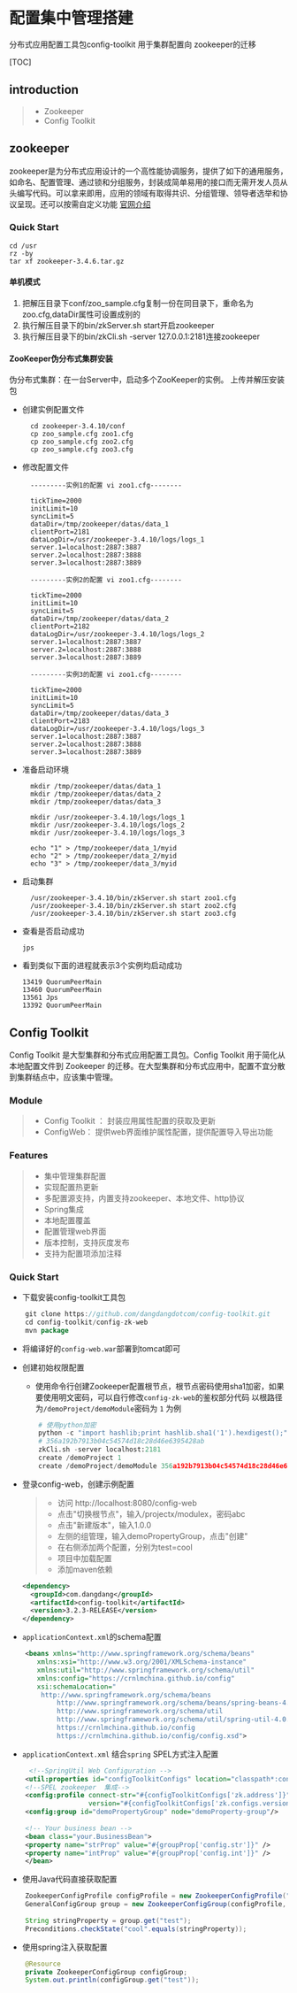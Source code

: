 # 配置集中管理搭建
分布式应用配置工具包config-toolkit 用于集群配置向 zookeeper的迁移

[TOC]

## introduction
>* Zookeeper
>* Config Toolkit

## zookeeper
zookeeper是为分布式应用设计的一个高性能协调服务，提供了如下的通用服务，如命名、配置管理、通过锁和分组服务，封装成简单易用的接口而无需开发人员从头编写代码。可以拿来即用，应用的领域有取得共识、分组管理、领导者选举和协议呈现。还可以按需自定义功能 [官网介绍](http://zookeeper.apache.org)

### Quick Start
    cd /usr
    rz -by
    tar xf zookeeper-3.4.6.tar.gz

#### 单机模式
1. 把解压目录下conf/zoo_sample.cfg复制一份在同目录下，重命名为zoo.cfg,dataDir属性可设置成别的
2. 执行解压目录下的bin/zkServer.sh start开启zookeeper
3. 执行解压目录下的bin/zkCli.sh -server 127.0.0.1:2181连接zookeeper


#### ZooKeeper伪分布式集群安装
伪分布式集群：在一台Server中，启动多个ZooKeeper的实例。
上传并解压安装包
* 创建实例配置文件

        cd zookeeper-3.4.10/conf
        cp zoo_sample.cfg zoo1.cfg
        cp zoo_sample.cfg zoo2.cfg
        cp zoo_sample.cfg zoo3.cfg

* 修改配置文件

        ---------实例1的配置 vi zoo1.cfg--------
        
        tickTime=2000
        initLimit=10
        syncLimit=5
        dataDir=/tmp/zookeeper/datas/data_1
        clientPort=2181
        dataLogDir=/usr/zookeeper-3.4.10/logs/logs_1
        server.1=localhost:2887:3887
        server.2=localhost:2887:3888
        server.3=localhost:2887:3889

        ---------实例2的配置 vi zoo1.cfg--------
        
        tickTime=2000
        initLimit=10
        syncLimit=5
        dataDir=/tmp/zookeeper/datas/data_2
        clientPort=2182
        dataLogDir=/usr/zookeeper-3.4.10/logs/logs_2
        server.1=localhost:2887:3887
        server.2=localhost:2887:3888
        server.3=localhost:2887:3889

        ---------实例3的配置 vi zoo1.cfg--------
        
        tickTime=2000
        initLimit=10
        syncLimit=5
        dataDir=/tmp/zookeeper/datas/data_3
        clientPort=2183
        dataLogDir=/usr/zookeeper-3.4.10/logs/logs_3
        server.1=localhost:2887:3887
        server.2=localhost:2887:3888
        server.3=localhost:2887:3889


* 准备启动环境

        mkdir /tmp/zookeeper/datas/data_1
        mkdir /tmp/zookeeper/datas/data_2
        mkdir /tmp/zookeeper/datas/data_3
        
        mkdir /usr/zookeeper-3.4.10/logs/logs_1
        mkdir /usr/zookeeper-3.4.10/logs/logs_2
        mkdir /usr/zookeeper-3.4.10/logs/logs_3
        
        echo "1" > /tmp/zookeeper/data_1/myid
        echo "2" > /tmp/zookeeper/data_2/myid
        echo "3" > /tmp/zookeeper/data_3/myid

* 启动集群

        /usr/zookeeper-3.4.10/bin/zkServer.sh start zoo1.cfg
        /usr/zookeeper-3.4.10/bin/zkServer.sh start zoo2.cfg
        /usr/zookeeper-3.4.10/bin/zkServer.sh start zoo3.cfg
    
* 查看是否启动成功

    `jps`

* 看到类似下面的进程就表示3个实例均启动成功
    ```
    13419 QuorumPeerMain
    13460 QuorumPeerMain
    13561 Jps
    13392 QuorumPeerMain
    ```
    
## Config Toolkit
Config Toolkit 是大型集群和分布式应用配置工具包。Config Toolkit 用于简化从本地配置文件到 Zookeeper 的迁移。在大型集群和分布式应用中，配置不宜分散到集群结点中，应该集中管理。

### Module
>* Config Toolkit ： 封装应用属性配置的获取及更新
>* ConfigWeb： 提供web界面维护属性配置，提供配置导入导出功能

### Features
>* 集中管理集群配置
>* 实现配置热更新
>* 多配置源支持，内置支持zookeeper、本地文件、http协议
>* Spring集成
>* 本地配置覆盖
>* 配置管理web界面
>* 版本控制，支持灰度发布
>* 支持为配置项添加注释

### Quick Start
*  下载安装config-toolkit工具包
```java
    git clone https://github.com/dangdangdotcom/config-toolkit.git
    cd config-toolkit/config-zk-web
    mvn package
```
*  将编译好的`config-web.war`部署到tomcat即可

*  创建初始权限配置    
    * 使用命令行创建Zookeeper配置根节点，根节点密码使用sha1加密，如果要使用明文密码，可以自行修改`config-zk-web`的鉴权部分代码 以根路径为`/demoProject/demoModule`密码为 `1` 为例
    ```python
        # 使用python加密
        python -c "import hashlib;print hashlib.sha1('1').hexdigest();"  
        # 356a192b7913b04c54574d18c28d46e6395428ab
        zkCli.sh -server localhost:2181
        create /demoProject 1  
        create /demoProject/demoModule 356a192b7913b04c54574d18c28d46e6395428ab
    ```            
* 登录config-web，创建示例配置

    >* 访问 http://localhost:8080/config-web
    >* 点击"切换根节点"，输入/projectx/modulex，密码abc
    >* 点击"新建版本"，输入1.0.0
    >* 左侧的组管理，输入demoPropertyGroup，点击"创建"
    >* 在右侧添加两个配置，分别为test=cool
    >* 项目中加载配置
    >* 添加maven依赖
    ```xml
    <dependency>
      <groupId>com.dangdang</groupId>
      <artifactId>config-toolkit</artifactId>
      <version>3.2.3-RELEASE</version>
    </dependency>
    ```
                                                                                                                                                                                                                                                                                                                                       
*  `applicationContext.xml`的schema配置
```xml
    <beans xmlns="http://www.springframework.org/schema/beans"
       xmlns:xsi="http://www.w3.org/2001/XMLSchema-instance"
       xmlns:util="http://www.springframework.org/schema/util"
       xmlns:config="https://crnlmchina.github.io/config"
       xsi:schemaLocation="
	    http://www.springframework.org/schema/beans
    	    http://www.springframework.org/schema/beans/spring-beans-4.0.xsd
            http://www.springframework.org/schema/util
            http://www.springframework.org/schema/util/spring-util-4.0.xsd
            https://crnlmchina.github.io/config
            https://crnlmchina.github.io/config/config.xsd">
```
*  `applicationContext.xml` 结合`spring` SPEL方式注入配置
```xml
     <!--SpringUtil Web Configuration -->
    <util:properties id="configToolkitConfigs" location="classpath*:config.properties"/>
    <!--SPEL zookeeper  集成-->
    <config:profile connect-str="#{configToolkitConfigs['zk.address']}" root-node="/demoProject/demoModule"
                    version="#{configToolkitConfigs['zk.configs.version']}"/>
    <config:group id="demoPropertyGroup" node="demoProperty-group"/>
    
    <!-- Your business bean -->
    <bean class="your.BusinessBean">
    <property name="strProp" value="#{groupProp['config.str']}" />
    <property name="intProp" value="#{groupProp['config.int']}" />
    </bean>
```

* 使用Java代码直接获取配置
```java
    ZookeeperConfigProfile configProfile = new ZookeeperConfigProfile("xx.xx.xx.xx:2181", "/demoProject/demoModule", "1.0.0");
    GeneralConfigGroup group = new ZookeeperConfigGroup(configProfile, "demoPropertyGroup");
    
    String stringProperty = group.get("test");
    Preconditions.checkState("cool".equals(stringProperty));             
```

* 使用spring注入获取配置
```java
    @Resource
    private ZookeeperConfigGroup configGroup;
    System.out.println(configGroup.get("test"));
```



